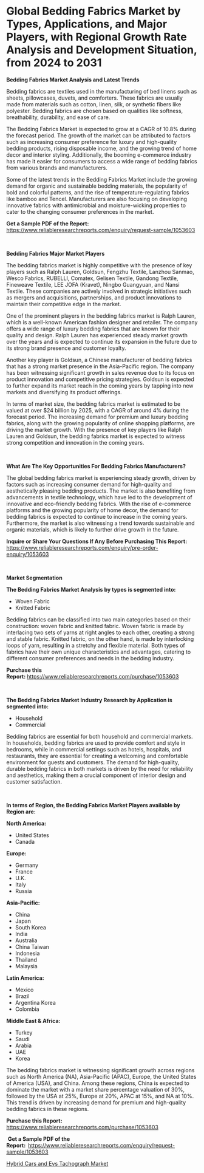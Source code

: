 <p><h1>Global Bedding Fabrics Market by Types, Applications, and Major Players, with Regional Growth Rate Analysis and Development Situation, from 2024 to 2031</h1></p><p><strong>Bedding Fabrics Market Analysis and Latest Trends</strong></p>
<p><p>Bedding fabrics are textiles used in the manufacturing of bed linens such as sheets, pillowcases, duvets, and comforters. These fabrics are usually made from materials such as cotton, linen, silk, or synthetic fibers like polyester. Bedding fabrics are chosen based on qualities like softness, breathability, durability, and ease of care.</p><p>The Bedding Fabrics Market is expected to grow at a CAGR of 10.8% during the forecast period. The growth of the market can be attributed to factors such as increasing consumer preference for luxury and high-quality bedding products, rising disposable income, and the growing trend of home decor and interior styling. Additionally, the booming e-commerce industry has made it easier for consumers to access a wide range of bedding fabrics from various brands and manufacturers.</p><p>Some of the latest trends in the Bedding Fabrics Market include the growing demand for organic and sustainable bedding materials, the popularity of bold and colorful patterns, and the rise of temperature-regulating fabrics like bamboo and Tencel. Manufacturers are also focusing on developing innovative fabrics with antimicrobial and moisture-wicking properties to cater to the changing consumer preferences in the market.</p></p>
<p><strong>Get a Sample PDF of the Report:&nbsp;</strong> <a href="https://www.reliableresearchreports.com/enquiry/request-sample/1053603">https://www.reliableresearchreports.com/enquiry/request-sample/1053603</a></p>
<p>&nbsp;</p>
<p><strong>Bedding Fabrics Major Market Players</strong></p>
<p><p>The bedding fabrics market is highly competitive with the presence of key players such as Ralph Lauren, Goldsun, Fengzhu Textile, Lanzhou Sanmao, Wesco Fabrics, RUBELLI, Comatex, Gelisen Textile, Gandong Textile, Fineweave Textile, LEE JOFA (Kravet), Ningbo Guangyuan, and Nansi Textile. These companies are actively involved in strategic initiatives such as mergers and acquisitions, partnerships, and product innovations to maintain their competitive edge in the market.</p><p>One of the prominent players in the bedding fabrics market is Ralph Lauren, which is a well-known American fashion designer and retailer. The company offers a wide range of luxury bedding fabrics that are known for their quality and design. Ralph Lauren has experienced steady market growth over the years and is expected to continue its expansion in the future due to its strong brand presence and customer loyalty.</p><p>Another key player is Goldsun, a Chinese manufacturer of bedding fabrics that has a strong market presence in the Asia-Pacific region. The company has been witnessing significant growth in sales revenue due to its focus on product innovation and competitive pricing strategies. Goldsun is expected to further expand its market reach in the coming years by tapping into new markets and diversifying its product offerings.</p><p>In terms of market size, the bedding fabrics market is estimated to be valued at over $24 billion by 2025, with a CAGR of around 4% during the forecast period. The increasing demand for premium and luxury bedding fabrics, along with the growing popularity of online shopping platforms, are driving the market growth. With the presence of key players like Ralph Lauren and Goldsun, the bedding fabrics market is expected to witness strong competition and innovation in the coming years.</p></p>
<p>&nbsp;</p>
<p><strong>What Are The Key Opportunities For Bedding Fabrics Manufacturers?</strong></p>
<p><p>The global bedding fabrics market is experiencing steady growth, driven by factors such as increasing consumer demand for high-quality and aesthetically pleasing bedding products. The market is also benefiting from advancements in textile technology, which have led to the development of innovative and eco-friendly bedding fabrics. With the rise of e-commerce platforms and the growing popularity of home decor, the demand for bedding fabrics is expected to continue to increase in the coming years. Furthermore, the market is also witnessing a trend towards sustainable and organic materials, which is likely to further drive growth in the future.</p></p>
<p><strong>Inquire or Share Your Questions If Any Before Purchasing This Report:</strong> <a href="https://www.reliableresearchreports.com/enquiry/pre-order-enquiry/1053603">https://www.reliableresearchreports.com/enquiry/pre-order-enquiry/1053603</a></p>
<p>&nbsp;</p>
<p><strong>Market Segmentation</strong></p>
<p><strong>The Bedding Fabrics Market Analysis by types is segmented into:</strong></p>
<p><ul><li>Woven Fabric</li><li>Knitted Fabric</li></ul></p>
<p><p>Bedding fabrics can be classified into two main categories based on their construction: woven fabric and knitted fabric. Woven fabric is made by interlacing two sets of yarns at right angles to each other, creating a strong and stable fabric. Knitted fabric, on the other hand, is made by interlocking loops of yarn, resulting in a stretchy and flexible material. Both types of fabrics have their own unique characteristics and advantages, catering to different consumer preferences and needs in the bedding industry.</p></p>
<p><strong>Purchase this Report:&nbsp;</strong><a href="https://www.reliableresearchreports.com/purchase/1053603">https://www.reliableresearchreports.com/purchase/1053603</a></p>
<p>&nbsp;</p>
<p><strong>The Bedding Fabrics Market Industry Research by Application is segmented into:</strong></p>
<p><ul><li>Household</li><li>Commercial</li></ul></p>
<p><p>Bedding fabrics are essential for both household and commercial markets. In households, bedding fabrics are used to provide comfort and style in bedrooms, while in commercial settings such as hotels, hospitals, and restaurants, they are essential for creating a welcoming and comfortable environment for guests and customers. The demand for high-quality, durable bedding fabrics in both markets is driven by the need for reliability and aesthetics, making them a crucial component of interior design and customer satisfaction.</p></p>
<p>&nbsp;</p>
<p><strong>In terms of Region, the Bedding Fabrics Market Players available by Region are:</strong></p>
<p>
    <p> <strong> North America: </strong>
        <ul>
            <li>United States</li>
            <li>Canada</li>
        </ul>
        </p> 
    <p> <strong> Europe: </strong>
        <ul>
            <li>Germany</li>
            <li>France</li>
            <li>U.K.</li>
            <li>Italy</li>
            <li>Russia</li>
        </ul>
        </p> 
    <p> <strong> Asia-Pacific: </strong>
        <ul>
            <li>China</li>
            <li>Japan</li>
            <li>South Korea</li>
            <li>India</li>
            <li>Australia</li>
            <li>China Taiwan</li>
            <li>Indonesia</li>
            <li>Thailand</li>
            <li>Malaysia</li>
        </ul>
        </p> 
    <p> <strong> Latin America: </strong>
        <ul>
            <li>Mexico</li>
            <li>Brazil</li>
            <li>Argentina Korea</li>
            <li>Colombia</li>
        </ul>
        </p> 
    <p> <strong> Middle East & Africa: </strong>
        <ul>
            <li>Turkey</li>
            <li>Saudi</li>
            <li>Arabia</li>
            <li>UAE</li>
            <li>Korea</li>
        </ul>
    </p>
    </p>
<p><p>The bedding fabrics market is witnessing significant growth across regions such as North America (NA), Asia-Pacific (APAC), Europe, the United States of America (USA), and China. Among these regions, China is expected to dominate the market with a market share percentage valuation of 30%, followed by the USA at 25%, Europe at 20%, APAC at 15%, and NA at 10%. This trend is driven by increasing demand for premium and high-quality bedding fabrics in these regions.</p></p>
<p><strong>Purchase this Report: </strong><a href="https://www.reliableresearchreports.com/purchase/1053603">https://www.reliableresearchreports.com/purchase/1053603</a></p>
<p>&nbsp;<strong>Get a Sample PDF of the Report:&nbsp;&nbsp;</strong><a href="https://www.reliableresearchreports.com/enquiry/request-sample/1053603">https://www.reliableresearchreports.com/enquiry/request-sample/1053603</a></p>
<p><strong></strong></p>
<p><p><a href="https://nifty-kite-d51.notion.site/Hybrid-Cars-and-Evs-Tachograph-Market-Research-Report-Forecasted-for-Period-from-2024-2031-by-Mar-fc08b44703614304899b0e2209aa2feb">Hybrid Cars and Evs Tachograph Market</a></p></p>